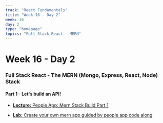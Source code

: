 ```yaml
---
track: "React Fundamentals"
title: "Week 16 - Day 2"
week: 16
day: 2
type: "homepage"
topics: "Full Stack React - MERN"
---
```



# Week 16 - Day 2

### Full Stack React - The MERN (Mongo, Express, React, Node) Stack
#### Part 1 - Let's build an API!


- [**Lecture:** People App: Mern Stack Build Part 1](/react-fundamentals/week-16/day-2/lecture-materials/mern-stack-build-part-1)

- [**Lab:** Create your own mern app guided by people app code along](https://git.generalassemb.ly/laurenperez-ga/MERN-lab)